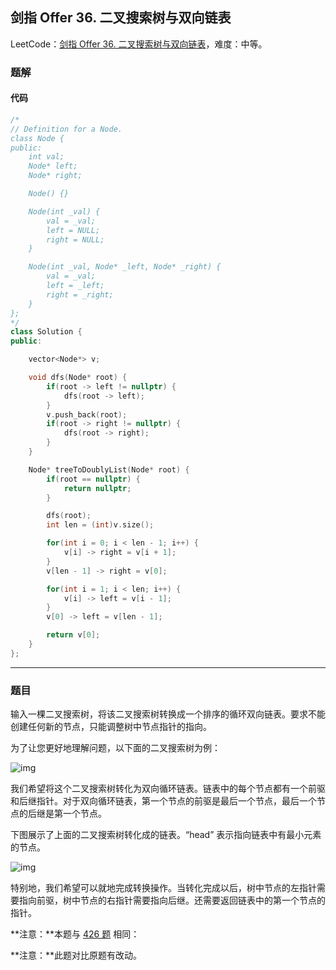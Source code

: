 ## 剑指 Offer 36. 二叉搜索树与双向链表

LeetCode：[剑指 Offer 36. 二叉搜索树与双向链表](https://leetcode.cn/problems/er-cha-sou-suo-shu-yu-shuang-xiang-lian-biao-lcof/)，难度：中等。

### 题解

#### 代码

```c++
/*
// Definition for a Node.
class Node {
public:
    int val;
    Node* left;
    Node* right;

    Node() {}

    Node(int _val) {
        val = _val;
        left = NULL;
        right = NULL;
    }

    Node(int _val, Node* _left, Node* _right) {
        val = _val;
        left = _left;
        right = _right;
    }
};
*/
class Solution {
public:

    vector<Node*> v;

    void dfs(Node* root) {
        if(root -> left != nullptr) {
            dfs(root -> left);
        }
        v.push_back(root);
        if(root -> right != nullptr) {
            dfs(root -> right);
        }
    }

    Node* treeToDoublyList(Node* root) {
        if(root == nullptr) {
            return nullptr;
        }

        dfs(root);
        int len = (int)v.size();

        for(int i = 0; i < len - 1; i++) {
            v[i] -> right = v[i + 1];
        }
        v[len - 1] -> right = v[0];

        for(int i = 1; i < len; i++) {
            v[i] -> left = v[i - 1];
        }
        v[0] -> left = v[len - 1];

        return v[0];
    }
};
```



---



### 题目

输入一棵二叉搜索树，将该二叉搜索树转换成一个排序的循环双向链表。要求不能创建任何新的节点，只能调整树中节点指针的指向。

 

为了让您更好地理解问题，以下面的二叉搜索树为例：

 

![img](https://gitee.com/xwl66/leetcode/raw/master/image/jianZhiOffer36-bstdlloriginalbst.png)

 

我们希望将这个二叉搜索树转化为双向循环链表。链表中的每个节点都有一个前驱和后继指针。对于双向循环链表，第一个节点的前驱是最后一个节点，最后一个节点的后继是第一个节点。

下图展示了上面的二叉搜索树转化成的链表。“head” 表示指向链表中有最小元素的节点。

 

![img](https://gitee.com/xwl66/leetcode/raw/master/image/jianZhiOffer36-bstdllreturndll.png)

 

特别地，我们希望可以就地完成转换操作。当转化完成以后，树中节点的左指针需要指向前驱，树中节点的右指针需要指向后继。还需要返回链表中的第一个节点的指针。

 

**注意：**本题与 [426 题](https://leetcode-cn.com/problems/convert-binary-search-tree-to-sorted-doubly-linked-list/) 相同：

**注意：**此题对比原题有改动。


